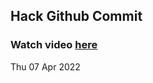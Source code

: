 
 ## Hack Github Commit 
 ### Watch video <a href="https://www.youtube.com">here</a> 
 Thu 07 Apr 2022 
